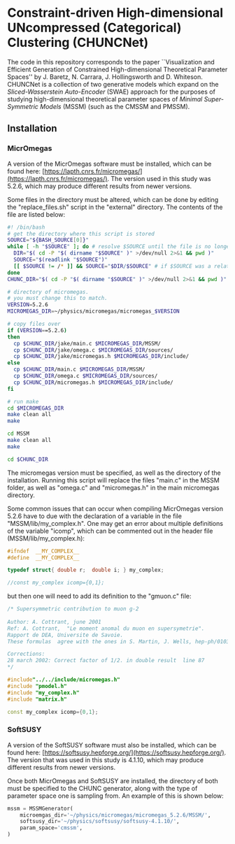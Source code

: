 # Constraint-driven High-dimensional UNcompressed (Categorical) Clustering (CHUNCNet)
The code in this repository corresponds to the paper ``Visualization and Efficient Generation of Constrained High-dimensional Theoretical Parameter Spaces'' by J. Baretz, N. Carrara, J. Hollingsworth and D. Whiteson.  CHUNCNet is a collection of two generative models which expand on the *Sliced-Wasserstein Auto-Encoder* (SWAE) approach for the purposes of studying high-dimensional theoretical parameter spaces of *Minimal Super-Symmetric Models* (MSSM) (such as the CMSSM and PMSSM).

## Installation

### MicrOmegas
A version of the MicrOmegas software must be installed, which can be found here: [https://lapth.cnrs.fr/micromegas/](https://lapth.cnrs.fr/micromegas/).  The version used in this study was 5.2.6, which may produce different results from newer versions.

Some files in the directory must be altered, which can be done by editing the "replace_files.sh" script in the "external" directory.  The contents of the file are listed below:
```bash
#! /bin/bash
# get the directory where this script is stored
SOURCE="${BASH_SOURCE[0]}"
while [ -h "$SOURCE" ]; do # resolve $SOURCE until the file is no longer a symlink
  DIR="$( cd -P "$( dirname "$SOURCE" )" >/dev/null 2>&1 && pwd )"
  SOURCE="$(readlink "$SOURCE")"
  [[ $SOURCE != /* ]] && SOURCE="$DIR/$SOURCE" # if $SOURCE was a relative symlink, we need to resolve it relative to the path where the symlink file was located
done
CHUNC_DIR="$( cd -P "$( dirname "$SOURCE" )" >/dev/null 2>&1 && pwd )"

# directory of micromegas. 
# you must change this to match.
VERSION=5.2.6
MICROMEGAS_DIR=~/physics/micromegas/micromegas_$VERSION

# copy files over
if (VERSION==5.2.6)
then
  cp $CHUNC_DIR/jake/main.c $MICROMEGAS_DIR/MSSM/
  cp $CHUNC_DIR/jake/omega.c $MICROMEGAS_DIR/sources/
  cp $CHUNC_DIR/jake/micromegas.h $MICROMEGAS_DIR/include/
else
  cp $CHUNC_DIR/main.c $MICROMEGAS_DIR/MSSM/
  cp $CHUNC_DIR/omega.c $MICROMEGAS_DIR/sources/
  cp $CHUNC_DIR/micromegas.h $MICROMEGAS_DIR/include/
fi

# run make
cd $MICROMEGAS_DIR
make clean all
make

cd MSSM
make clean all
make

cd $CHUNC_DIR
```
The micromegas version must be specified, as well as the directory of the installation.  Running this script will replace the files "main.c" in the MSSM folder, as well as "omega.c" and "micromegas.h" in the main micromegas directory.

Some common issues that can occur when compiling MicrOmegas version 5.2.6 have to due with the declaration of a variable in the file "MSSM/lib/my_complex.h".  One may get an error about multiple definitions of the variable "icomp", which can be commented out in the header file (MSSM/lib/my_complex.h):
```c++
#ifndef  __MY_COMPLEX__
#define  __MY_COMPLEX__

typedef struct{ double r;  double i; } my_complex;

//const my_complex icomp={0,1};
```
but then one will need to add its definition to the "gmuon.c" file:
```c++
/* Supersymmetric contribution to muon g-2
      
Author: A. Cottrant, june 2001             
Ref: A. Cottrant,  "Le moment anomal du muon en supersymetrie".
Rapport de DEA, Universite de Savoie.
These formulas  agree with the ones in S. Martin, J. Wells, hep-ph/0103067

Corrections:
28 march 2002: Correct factor of 1/2. in double result  line 87 
*/

#include"../../include/micromegas.h"
#include "pmodel.h"
#include "my_complex.h"
#include "matrix.h"

const my_complex icomp={0,1};
```


### SoftSUSY
A version of the SoftSUSY software must also be installed, which can be found here: [https://softsusy.hepforge.org/](https://softsusy.hepforge.org/).  The version that was used in this study is 4.1.10, which may produce different results from newer versions.  

Once both MicrOmegas and SoftSUSY are installed, the directory of both must be specified to the CHUNC generator, along with the type of parameter space one is sampling from.  An example of this is shown below:
```python
mssm = MSSMGenerator(
    microemgas_dir='~/physics/micromegas/micromegas_5.2.6/MSSM/', 
    softsusy_dir='~/physics/softsusy/softsusy-4.1.10/',
    param_space='cmssm',
)
```
